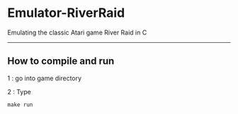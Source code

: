 # Emulator-RiverRaid
Emulating the classic Atari game River Raid in C

---------------------------------
How to compile and run
---------------------------------

1 : go into game directory

2 : Type

    make run
